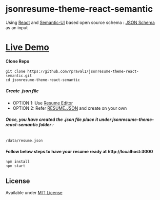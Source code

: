 # jsonresume-theme-react-semantic
Using [React](https://facebook.github.io/react/) and [Semantic-UI](http://react.semantic-ui.com) based open source schema : [JSON Schema](https://jsonresume.org/schema/) as an input

# [Live Demo](http://pravallika.me/resume)



#### Clone Repo 

```
git clone https://github.com/rpraval1/jsonresume-theme-react-semantic.git
cd jsonresume-theme-react-semantic

```

##### Create .json file
- OPTION 1: Use [Resume Editor](http://registry.jsonresume.org/)
- OPTION 2: Refer [RESUME.JSON](https://jsonresume.org/schema/) and create on your own

##### Once, you have created the .json file place it under jsonresume-theme-react-semantic folder :
```

/data/resume.json

```

#### Follow below steps to have your resume ready at http://localhost:3000

```
npm install
npm start

```

## License
Available under [MIT License](http://mths.be/mit)
